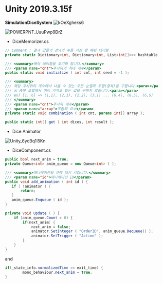 # Unity 2019.3.15f

**SimulationDiceSystem**
![kOeXgheks6](https://user-images.githubusercontent.com/47653276/84733203-91ac3400-afd8-11ea-8368-545a32c0d9d4.gif)


![POWERPNT_UuuPwp9DrZ](https://user-images.githubusercontent.com/47653276/84733995-c0c3a500-afda-11ea-8e9f-1ec6a5aa2d6f.png)

* DiceMemorizer.cs
```c#
// Comment : 결과 값들의 경의의 수를 저장 할 해쉬 테이블
private static Dictionary<int, Dictionary<int, List<int[]>>> hashtable = new Dictionary<int, Dictionary<int, List<int[]>>> ( );

/// <summary>해쉬 테이블을 초기화 합니다.</summary>
/// <param name="cnt">주사위의 최대 개수</param>
public static void initialize ( int cnt, int seed = -1 );

/// <summary>
/// 해당 주사위의 개수에서 나올 수 있는 모든 순열의 조합(중복)을 구합니다.<para></para>
/// ※ 중복 조합에서 이미 가지고 있는 값을 구하지 않습니다.<para></para>
/// ex) [1..6] => (1,1), (2,1), (2,2), (3,1) ... (6,4), (6,5), (6,6)
/// </summary>
/// <param name="cnt">주사위 개수</param>
/// <param name="array">조합의 요소</param>
private static void combination ( int cnt, params int[] array );

public static int[] get ( int dices, int result );
```

* Dice Animator

![Unity_6ycBq1I5Kn](https://user-images.githubusercontent.com/47653276/84734374-a63dfb80-afdb-11ea-8e1c-26c6074adaae.png)

* DiceComponent.cs
```c#
public bool next_anim = true;
private Queue<int> anim_queue = new Queue<int> ( );

/// <summary>애니메이션을 큐에 대기 시킵니다.</summary>
/// <param name="id">애니메이션 ID</param>
public void add_animation ( int id ) {
   if ( !animator ) {
       return;
   }
   anim_queue.Enqueue ( id );
}

private void Update ( ) {
    if (anim_queue.Count > 0) {
        if(next_anim) {
            next_anim = false;
            animator.SetInteger ( "OrderID", anim_queue.Dequeue() );
            animator.SetTrigger ( "Action" );
        }
    }
}

```

and
```c#
if(_state_info.normalizedTime >= exit_time) {
        mono_behaviour.next_anim = true;
}
```
